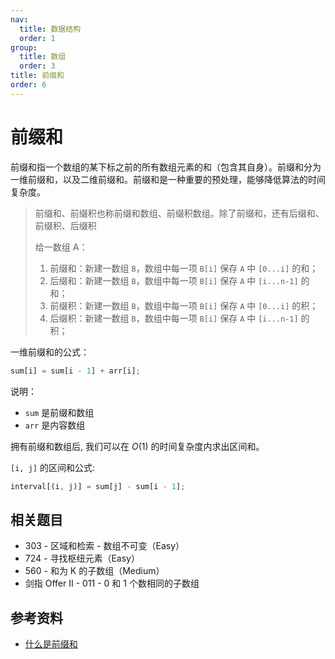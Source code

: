 ```yaml
---
nav:
  title: 数据结构
  order: 1
group:
  title: 数组
  order: 3
title: 前缀和
order: 6
---
```


# 前缀和

前缀和指一个数组的某下标之前的所有数组元素的和（包含其自身）。前缀和分为一维前缀和，以及二维前缀和。前缀和是一种重要的预处理，能够降低算法的时间复杂度。

> 前缀和、前缀积也称前缀和数组、前缀积数组。除了前缀和，还有后缀和、前缀积、后缀积
>
> 给一数组 A：
>
> 1. 前缀和：新建一数组 `B`，数组中每一项 `B[i]` 保存 `A` 中 `[0...i]` 的和；
> 2. 后缀和：新建一数组 `B`，数组中每一项 `B[i]` 保存 `A` 中 `[i...n-1]` 的和；
> 3. 前缀积：新建一数组 `B`，数组中每一项 `B[i]` 保存 `A` 中 `[0...i]` 的积；
> 4. 后缀积：新建一数组 `B`，数组中每一项 `B[i]` 保存 `A` 中 `[i...n-1]` 的积；

一维前缀和的公式：

```js
sum[i] = sum[i - 1] + arr[i];
```

说明：

- `sum` 是前缀和数组
- `arr` 是内容数组

拥有前缀和数组后, 我们可以在 $O(1)$ 的时间复杂度内求出区间和。

`[i, j]` 的区间和公式:

```js
interval[(i, j)] = sum[j] - sum[i - 1];
```

## 相关题目

- 303 - 区域和检索 - 数组不可变（Easy）
- 724 - 寻找枢纽元素（Easy）
- 560 - 和为 K 的子数组（Medium）
- 剑指 Offer II - 011 - 0 和 1 个数相同的子数组

## 参考资料

- [什么是前缀和](https://juejin.cn/post/6944913393627168798)
